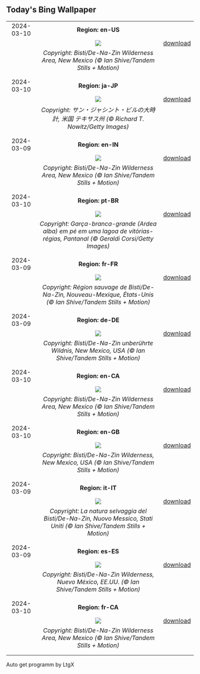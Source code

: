 ## Today's Bing Wallpaper
|      |      |      |
| :----: | :----: | :----: |
|2024-03-10|**Region: en-US**||
||![](https://www.bing.com/th?id=OHR.BistiBlue_EN-US1090853434_UHD.jpg&pid=hp&w=1152&h=648&rs=1&c=4)| [download](https://www.bing.com/th?id=OHR.BistiBlue_EN-US1090853434_UHD.jpg)|
||*Copyright: Bisti/De-Na-Zin Wilderness Area, New Mexico (© Ian Shive/Tandem Stills + Motion)*
||
|||
|2024-03-10|**Region: ja-JP**||
||![](https://www.bing.com/th?id=OHR.BeaumontClock_JA-JP2519288408_UHD.jpg&pid=hp&w=1152&h=648&rs=1&c=4)| [download](https://www.bing.com/th?id=OHR.BeaumontClock_JA-JP2519288408_UHD.jpg)|
||*Copyright: サン・ジャシント・ビルの大時計, 米国 テキサス州 (© Richard T. Nowitz/Getty Images)*
||
|||
|2024-03-09|**Region: en-IN**||
||![](https://www.bing.com/th?id=OHR.BistiBlue_EN-IN1019261604_UHD.jpg&pid=hp&w=1152&h=648&rs=1&c=4)| [download](https://www.bing.com/th?id=OHR.BistiBlue_EN-IN1019261604_UHD.jpg)|
||*Copyright: Bisti/De-Na-Zin Wilderness Area, New Mexico (© Ian Shive/Tandem Stills + Motion)*
||
|||
|2024-03-10|**Region: pt-BR**||
||![](https://www.bing.com/th?id=OHR.ArdeAlba_PT-BR8363660380_UHD.jpg&pid=hp&w=1152&h=648&rs=1&c=4)| [download](https://www.bing.com/th?id=OHR.ArdeAlba_PT-BR8363660380_UHD.jpg)|
||*Copyright: Garça-branca-grande (Ardea alba) em pé em uma lagoa de vitórias-régias, Pantanal (© Geraldi Corsi/Getty Images)*
||
|||
|2024-03-09|**Region: fr-FR**||
||![](https://www.bing.com/th?id=OHR.BistiBlue_FR-FR0934555196_UHD.jpg&pid=hp&w=1152&h=648&rs=1&c=4)| [download](https://www.bing.com/th?id=OHR.BistiBlue_FR-FR0934555196_UHD.jpg)|
||*Copyright: Région sauvage de Bisti/De-Na-Zin, Nouveau-Mexique, États-Unis (© Ian Shive/Tandem Stills + Motion)*
||
|||
|2024-03-09|**Region: de-DE**||
||![](https://www.bing.com/th?id=OHR.BistiBlue_DE-DE4146045796_UHD.jpg&pid=hp&w=1152&h=648&rs=1&c=4)| [download](https://www.bing.com/th?id=OHR.BistiBlue_DE-DE4146045796_UHD.jpg)|
||*Copyright: Bisti/De-Na-Zin unberührte Wildnis, New Mexico, USA (© Ian Shive/Tandem Stills + Motion)*
||
|||
|2024-03-10|**Region: en-CA**||
||![](https://www.bing.com/th?id=OHR.BistiBlue_EN-CA4421892310_UHD.jpg&pid=hp&w=1152&h=648&rs=1&c=4)| [download](https://www.bing.com/th?id=OHR.BistiBlue_EN-CA4421892310_UHD.jpg)|
||*Copyright: Bisti/De-Na-Zin Wilderness Area, New Mexico (© Ian Shive/Tandem Stills + Motion)*
||
|||
|2024-03-10|**Region: en-GB**||
||![](https://www.bing.com/th?id=OHR.BistiBlue_EN-GB9222273593_UHD.jpg&pid=hp&w=1152&h=648&rs=1&c=4)| [download](https://www.bing.com/th?id=OHR.BistiBlue_EN-GB9222273593_UHD.jpg)|
||*Copyright: Bisti/De-Na-Zin Wilderness, New Mexico, USA (© Ian Shive/Tandem Stills + Motion)*
||
|||
|2024-03-09|**Region: it-IT**||
||![](https://www.bing.com/th?id=OHR.BistiBlue_IT-IT0491354330_UHD.jpg&pid=hp&w=1152&h=648&rs=1&c=4)| [download](https://www.bing.com/th?id=OHR.BistiBlue_IT-IT0491354330_UHD.jpg)|
||*Copyright: La natura selvaggia del Bisti/De-Na-Zin, Nuovo Messico, Stati Uniti (© Ian Shive/Tandem Stills + Motion)*
||
|||
|2024-03-09|**Region: es-ES**||
||![](https://www.bing.com/th?id=OHR.BistiBlue_ES-ES5203614111_UHD.jpg&pid=hp&w=1152&h=648&rs=1&c=4)| [download](https://www.bing.com/th?id=OHR.BistiBlue_ES-ES5203614111_UHD.jpg)|
||*Copyright: Bisti/De-Na-Zin Wilderness, Nuevo México, EE.UU. (© Ian Shive/Tandem Stills + Motion)*
||
|||
|2024-03-10|**Region: fr-CA**||
||![](https://www.bing.com/th?id=OHR.BistiBlue_FR-CA0558895041_UHD.jpg&pid=hp&w=1152&h=648&rs=1&c=4)| [download](https://www.bing.com/th?id=OHR.BistiBlue_FR-CA0558895041_UHD.jpg)|
||*Copyright: Bisti/De-Na-Zin Wilderness Area, New Mexico (© Ian Shive/Tandem Stills + Motion)*
||
|||

Auto get programm by LtgX
